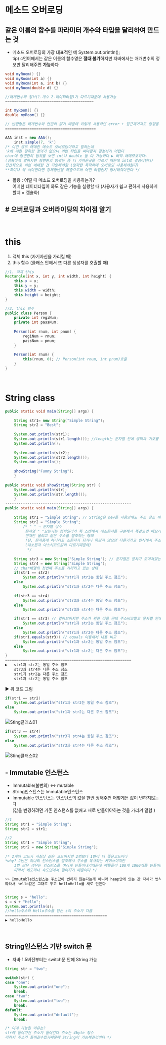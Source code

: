 # 메소드 오버로딩 
## 같은 이름의 함수를 파라미터 개수와 타입을 달리하여 만드는 것 
- 메소드 오버로딩의 가장 대표적인 예 System.out.println(); <br>
tip) c언어에서는 같은 이름의 함수명은 **절대 불가**하지만 자바에서는 매개변수의 정보만 달리해주면 **가능**하다
```java
void myRoom() {}
void myRoom(int a) {}
void myRoom(int a, int b) {}
void myRoom(double d) {}

//매개변수의 정보(1.개수 2.데이터타입)가 다르기때문에 사용가능
========================================

int myRoom() {}
double myRoom() {}

// 반환형은 매개변수와 연관이 없기 때문에 이렇게 사용하면 error + 접근제어자도 영향을 주지않음
=========================================

AAA inst = new AAA();
	inst.simple(7, 'k')
/* 이런 경우 애매한 메소드 오버로딩이라고 말하는데 
'k에 대한 정확한 정의가 없으니 어떤 타입을 써야할지 결정하기 어렵다 
char에 형변환의 범위를 보면 int나 double 둘 다 가능하다 ▶ 삐빅-애매모호하다~
(정확하게 말하자면 형변환의 범위는 좀 더 가까운곳을 따르기 때문에 int로 결정이된다)
전산적으로 이런 애매한 건 지양해야함 (명확한 목적하에 오버로딩 사용해야한다) 
**혹여나 꼭 써야한다면 강제형변을 해줌으로써 어떤 타입인지 명시해줘야한다 */
```
- 활용 : 어떨 때 메소드 오버로딩을 사용하는가? <br>
어떠한 데이터타입이 와도 같은 기능을 실행할 때 (사용자가 쉽고 편하게 사용하게 할떼 = 캡슐화)

## # 오버로딩과 오버라이딩의 차이점 알기

<br>

# this
1. 객체 this (자기자신을 가리킬 때)
2. this 함수 (클래스 안에서 또 다른 생성자를 호출할 때)
```java
//1. 객체 this
Rectangle(int x, int y, int width, int height) {
	this.x = x;
	this.y = y;
	this.width = width;
	this.height = height;
}

//2. this 함수 
public class Person {
	private int regiNum;
	private int passNum;
	
	Person(int rnum, int pnum) {
		regiNum = rnum;
		passNum = pnum;
	}
	
	Person(int rnum) { 
		this(rnum, 0); // Person(int rnum, int pnum)호출
	}
}
```

<br>

# String class
```java
public static void main(String[] args) {
		
	String str1= new String("Simple String");
	String str2 = "Best";
		
	System.out.println(str1);
	System.out.println(str1.length()); //length는 문자열 안에 공백과 기호를 포함한 문자의 갯수(길이)를 의미
	System.out.println();
		
	System.out.println(str2);
	System.out.println(str2.length());
	System.out.println();
		
	showString("Funny String");
	}
	
public static void showString(String str) {
	System.out.println(str);
	System.out.println(str.length());
	}
---------------------------------------------------------
public static void main(String[] args) {
		
	String str1 = "Simple String"; // String은 new를 사용안해도 주소 참조 바로 하게끔 허용 
	String str2 = "Simple String";
		/* " " → 문자열 상수 
		 문자열 " "오는거는 컴파일러가 쭉 스캔해서 대소문자를 구분해서 똑같으면 메모리 아끼려고 한개만 메모리 3가지 영역 이외의 인스턴스 풀(Instance Pool)에 넣음
		 한개만 올리고 같은 주소를 참조하는 형태 
         !단, 문자중에 하나라도 소문자가 되거나 똑같지 않으면 다른거라고 인식해서 주소가 달라짐 
		 (대소문자 아스키코드값이 다르기때문에) 
		  */
		
	String str3 = new String("Simple String"); // 문자열은 문자가 모여져있는것 따라서 문자 하나당 char 2byte(유니코드이기 때문에) 따라서 Simple String은 메모리에 총 13*2 = 64byte
	String str4 = new String("Simple String");
	// char배열의 첫번째 주소를 가리키고 있는 상태
	if(str1 == str2)
		System.out.println("str1과 str2는 동일 주소 참조");
	else
		System.out.println("str1과 str2는 다른 주소 참조");
		
	if(str3 == str4)
		System.out.println("str3과 str4는 동일 주소 참조");
	else
		System.out.println("str3과 str4는 다른 주소 참조");

	if(str1 == str3) // 같아보이지만 주소가 완전 다름 근데 주소비교말고 문자열 안에 문자내용이 같은지 확인하고 싶다면 equals라는 함수를 이용하면된다
		System.out.println("str1과 str2는 동일 주소 참조");
	else
		System.out.println("str1과 str2는 다른 주소 참조");
	if(str1.equals(str3)) // equals 이용해서 내용 비교
		System.out.println("str1과 str2는 동일 주소 참조");
	else
		System.out.println("str1과 str2는 다른 주소 참조");
}
=========================================================
▶   str1과 str2는 동일 주소 참조
    str3과 str4는 다른 주소 참조
	str1과 str2는 다른 주소 참조
	str1과 str2는 동일 주소 참조
```
▶ 위 코드 그림
```java
if(str1 == str2)
	System.out.println("str1과 str2는 동일 주소 참조");
else
	System.out.println("str1과 str2는 다른 주소 참조");
```
![Sting클래스01](https://user-images.githubusercontent.com/74290204/101322422-56653080-38aa-11eb-870d-475de3c93725.png)

```java
if(str3 == str4)
	System.out.println("str3과 str4는 동일 주소 참조");
else
	System.out.println("str3과 str4는 다른 주소 참조");
```
![Sting클래스02](https://user-images.githubusercontent.com/74290204/101322461-67ae3d00-38aa-11eb-963b-866a8b6f1a9a.png)

## - Immutable 인스턴스
- Immutable(불변의) ↔ mutable <br>
- String인스턴스는 Immutable인스턴스
- Immutable 인스턴스는 인스턴스의 값을 한번 정해주면 어떻게든 값이 변하지않는다 <br>
(값을 변경하려면 기존 인스턴스를 없애고 새로 만들어야하는 것을 가리켜 말함
)
```java
//1
String str1 = "Simple String";
String str2 = str1;

//2
String str1 = "Simple String";
String str2 = new String("Simple String");
		
/* 2개의 코드가 사실상 같은 코드이지만 2번보다 1번이 더 좋은코드이다
*why? 2번은 하나의 인스턴스를 참조해서 주소를 복사하는 케이스이지만
	1번 같은 경우는 인스턴스를 여러개 만들어내기때문에 예를들어 100개 1000개를 만들어낸다치면 인스턴스 100개 1000개 만드는것
	따라서 메모리나 속도면에서 떨어지기 때문이다 */

>> Immutable인스턴스는 주소값이 변하지 않는다는게 아니라 heap안에 있는 값 자체가 변하지 않는다는 것
따라서 hello값은 그대로 두고 helloHello를 새로 만든다


String s = "hello"; 
s = s + "Hello";
System.out.println(s);
//hello주소와 Hello주소를 담는 s의 주소가 다름 
==============================================
▶ helloHello
```
<br>

## String인스턴스 기반 switch 문
- 자바 1.5버전부터는 switch문 안에 String 가능 
```java
String str = "two";

switch(str) {
case "one": 
	System.out.prinln("one");
	break;
case "two": 
	System.out.prinln("two");
	break;
default:
	System.out.prinln("default");
	break;

/* 이게 가능한 이유는?
str에 들어가건 주소가 들어간다 주소는 4byte 정수 
따라서 주소가 들어갈수있기때문에 String이 가능해진것이다 */
```



